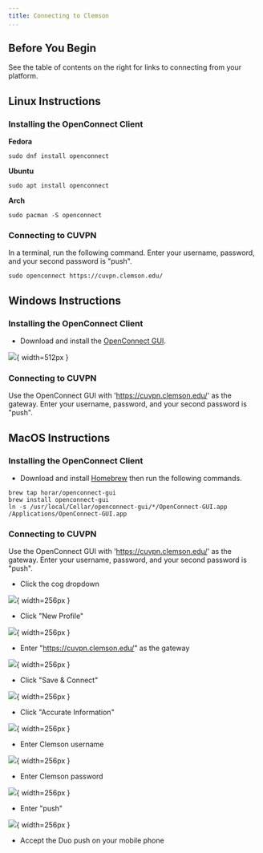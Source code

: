 ```yaml
---
title: Connecting to Clemson
...
```


## Before You Begin

See the table of contents on the right for links to connecting from your platform.


## Linux Instructions

### Installing the OpenConnect Client

**Fedora**

```
sudo dnf install openconnect
```

**Ubuntu**

```
sudo apt install openconnect
```

**Arch**

```
sudo pacman -S openconnect
```


### Connecting to CUVPN

In a terminal, run the following command. Enter your username, password, and your second password is "push".

```
sudo openconnect https://cuvpn.clemson.edu/
```


## Windows Instructions

### Installing the OpenConnect Client

* Download and install the [OpenConnect GUI](https://github.com/openconnect/openconnect-gui/releases).

![](lab/openconnect-win32-download.png){ width=512px }


### Connecting to CUVPN

Use the OpenConnect GUI with 'https://cuvpn.clemson.edu/' as the gateway. Enter your username, password, and your second password is "push".


## MacOS Instructions

### Installing the OpenConnect Client

* Download and install [Homebrew](https://brew.sh/) then run the following commands.

```
brew tap horar/openconnect-gui
brew install openconnect-gui
ln -s /usr/local/Cellar/openconnect-gui/*/OpenConnect-GUI.app /Applications/OpenConnect-GUI.app
```

### Connecting to CUVPN

Use the OpenConnect GUI with 'https://cuvpn.clemson.edu/' as the gateway. Enter your username, password, and your second password is "push".

* Click the cog dropdown

![](lab/openconnect-add.png){ width=256px }

* Click "New Profile"

![](lab/openconnect-new.png){ width=256px }

* Enter "https://cuvpn.clemson.edu/" as the gateway

![](lab/openconnect-cuvpn.png){ width=256px }

* Click "Save & Connect"

![](lab/openconnect-save.png){ width=256px }

* Click "Accurate Information"

![](lab/openconnect-accurate.png){ width=256px }

* Enter Clemson username

![](lab/openconnect-username.png){ width=256px }

* Enter Clemson password

![](lab/openconnect-password.png){ width=256px }

* Enter "push"

![](lab/openconnect-push.png){ width=256px }

* Accept the Duo push on your mobile phone
